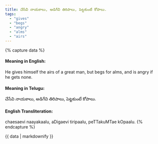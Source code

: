 ```yaml
---
title: చేసేవి నాయకాలు, అడిగేవి తిరిపాలు, పెట్టకుంటే కోపాలు.
tags:
  - "gives"
  - "begs"
  - "angry"
  - "alms"
  - "airs"
---
```


{% capture data %}
#### Meaning in English:
He gives himself the airs of a great man, but begs for alms, and is angry if he gets none.

#### Meaning in Telugu:
చేసేవి నాయకాలు, అడిగేవి తిరిపాలు, పెట్టకుంటే కోపాలు.

#### English Transliteration:
chaesaevi naayakaalu, aDigaevi tiripaalu, peTTakuMTae kOpaalu.
{% endcapture %}

<div class="notice">{{ data | markdownify }}</div>


